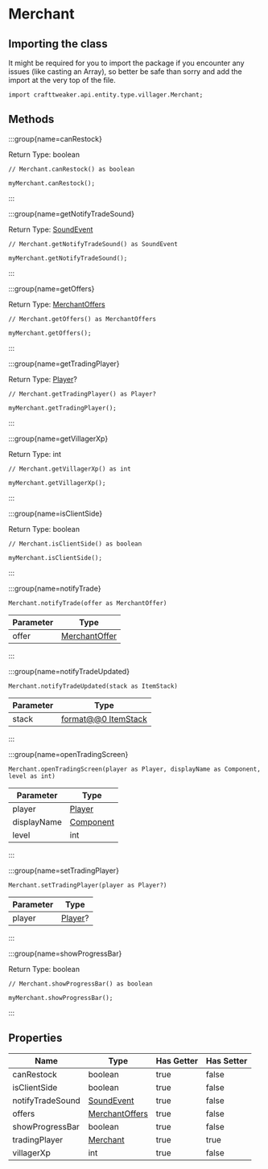 # Merchant

## Importing the class

It might be required for you to import the package if you encounter any issues (like casting an Array), so better be safe than sorry and add the import at the very top of the file.
```zenscript
import crafttweaker.api.entity.type.villager.Merchant;
```


## Methods

:::group{name=canRestock}

Return Type: boolean

```zenscript
// Merchant.canRestock() as boolean

myMerchant.canRestock();
```

:::

:::group{name=getNotifyTradeSound}

Return Type: [SoundEvent](/vanilla/api/sound/SoundEvent)

```zenscript
// Merchant.getNotifyTradeSound() as SoundEvent

myMerchant.getNotifyTradeSound();
```

:::

:::group{name=getOffers}

Return Type: [MerchantOffers](/vanilla/api/villager/MerchantOffers)

```zenscript
// Merchant.getOffers() as MerchantOffers

myMerchant.getOffers();
```

:::

:::group{name=getTradingPlayer}

Return Type: [Player](/vanilla/api/entity/type/player/Player)?

```zenscript
// Merchant.getTradingPlayer() as Player?

myMerchant.getTradingPlayer();
```

:::

:::group{name=getVillagerXp}

Return Type: int

```zenscript
// Merchant.getVillagerXp() as int

myMerchant.getVillagerXp();
```

:::

:::group{name=isClientSide}

Return Type: boolean

```zenscript
// Merchant.isClientSide() as boolean

myMerchant.isClientSide();
```

:::

:::group{name=notifyTrade}

```zenscript
Merchant.notifyTrade(offer as MerchantOffer)
```

| Parameter | Type                                                 |
| --------- | ---------------------------------------------------- |
| offer     | [MerchantOffer](/vanilla/api/villager/MerchantOffer) |


:::

:::group{name=notifyTradeUpdated}

```zenscript
Merchant.notifyTradeUpdated(stack as ItemStack)
```

| Parameter | Type                                               |
| --------- | -------------------------------------------------- |
| stack     | [format@@0 ItemStack](/vanilla/api/item/ItemStack) |


:::

:::group{name=openTradingScreen}

```zenscript
Merchant.openTradingScreen(player as Player, displayName as Component, level as int)
```

| Parameter   | Type                                             |
| ----------- | ------------------------------------------------ |
| player      | [Player](/vanilla/api/entity/type/player/Player) |
| displayName | [Component](/vanilla/api/text/Component)         |
| level       | int                                              |


:::

:::group{name=setTradingPlayer}

```zenscript
Merchant.setTradingPlayer(player as Player?)
```

| Parameter | Type                                              |
| --------- | ------------------------------------------------- |
| player    | [Player](/vanilla/api/entity/type/player/Player)? |


:::

:::group{name=showProgressBar}

Return Type: boolean

```zenscript
// Merchant.showProgressBar() as boolean

myMerchant.showProgressBar();
```

:::


## Properties

| Name             | Type                                                   | Has Getter | Has Setter |
| ---------------- | ------------------------------------------------------ | ---------- | ---------- |
| canRestock       | boolean                                                | true       | false      |
| isClientSide     | boolean                                                | true       | false      |
| notifyTradeSound | [SoundEvent](/vanilla/api/sound/SoundEvent)            | true       | false      |
| offers           | [MerchantOffers](/vanilla/api/villager/MerchantOffers) | true       | false      |
| showProgressBar  | boolean                                                | true       | false      |
| tradingPlayer    | [Merchant](/vanilla/api/entity/type/villager/Merchant) | true       | true       |
| villagerXp       | int                                                    | true       | false      |

